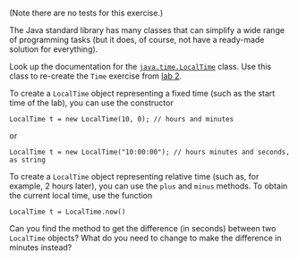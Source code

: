
(Note there are no tests for this exercise.)

The Java standard library has many classes that can simplify a wide
range of programming tasks (but it does, of course, not have a
ready-made solution for everything).

Look up the documentation for the [`java.time.LocalTime`](https://docs.oracle.com/en/java/javase/17/docs/api/java.base/java/time/LocalTime.html) class.
Use this class to re-create the `Time` exercise from [lab 2](https://gitlab.cecs.anu.edu.au/comp1110/comp1110-labs/src/comp1110/lab2/).

To create a `LocalTime` object representing a fixed time (such as
the start time of the lab), you can use the constructor

```
LocalTime t = new LocalTime(10, 0); // hours and minutes
```

or

```
LocalTime t = new LocalTime("10:00:00"); // hours minutes and seconds, as string
```

To create a `LocalTime` object representing relative time (such as,
for example, 2 hours later), you can use the `plus` and `minus` methods.
To obtain the current local time, use the function

```
LocalTime t = LocalTime.now()
```

Can you find the method to get the difference (in seconds) between two
`LocalTime` objects? What do you need to change to make the difference
in minutes instead?
